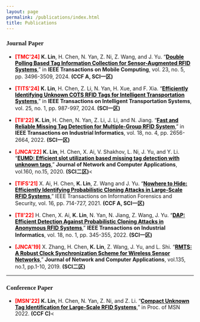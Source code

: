 ```yaml
---
layout: page
permalink: /publications/index.html
title: Publications
---
```




<h3><font face="新罗马">Journal Paper</font></h3>


 - **<font color= red>[TMC'24]</font>** **K. Lin**, H. Chen, N. Yan, Z. Ni, Z. Wang, and J. Yu. “[**<font color= BLACK>Double Polling Based Tag Information Collection for Sensor-Augmented RFID Systems</font>**](https://ieeexplore.ieee.org/document/10129835/),” in **IEEE Transactions on Mobile Computing**, vol. 23, no. 5, pp. 3496-3509, 2024. **(CCF A, SCI一区)**

- **<font color= red>[TITS'24]</font>** **K. Lin**, H. Chen, Z. Li, N. Yan, H. Xue, and F. Xia. “[**<font color= BLACK>Efficiently Identifying Unknown COTS RFID Tags for Intelligent Transportation Systems</font>**](https://ieeexplore.ieee.org/document/10171830),” in **IEEE Transactions on Intelligent Transportation Systems**, vol. 25, no. 1, pp. 987-997, 2024. **(SCI一区)**

- **<font color= red>[TII'22]</font>** **K. Lin**, H. Chen, N. Yan, Z. Li, J. Li, and N. Jiang. “[**<font color= BLACK>Fast and Reliable Missing Tag Detection for Multiple-Group RFID System</font>**](https://ieeexplore.ieee.org/document/9354021),” in **IEEE Transactions on Industrial Informatics**, vol. 18, no. 4, pp. 2656-2664, 2022. **(SCI一区)**
  
- **<font color= red>[JNCA'22]</font>** **K. Lin**, H. Chen, X. Ai, V. Shakhov, L. Ni, J. Yu, and Y. Li. “[**<font color= BLACK>EUMD: Efficient slot utilization based missing tag detection with unknown tags</font>**](https://www.sciencedirect.com/science/article/abs/pii/S1084804520301144),” **Journal of Network and Computer Applications**, vol.160, no.15, 2020. **(SCI二区)**<

- **<font color= red>[TIFS'21]</font>** X. Ai, H. Chen, **K. Lin**, Z. Wang and J. Yu. “[**<font color= BLACK>Nowhere to Hide: Efficiently Identifying Probabilistic Cloning Attacks in Large-Scale RFID Systems</font>**](),” IEEE Transactions on Information Forensics and Security, vol. 16, pp. 714-727, 2021. **(CCF A, SCI一区)**

- **<font color= red>[TII'22]</font>** H. Chen, X. Ai, **K. Lin**, N. Yan, N. Jiang, Z. Wang, J. Yu. “[**<font color= BLACK>DAP: Efficient Detection Against Probabilistic Cloning Attacks in Anonymous RFID Systems</font>**](),” **IEEE Transactions on Industrial Informatics**, vol. 18, no. 1, pp. 345-355, 2022. **(SCI一区)**

- **<font color= red>[JNCA'19]</font>** X. Zhang, H. Chen, **K. Lin**, Z. Wang, J. Yu, and L. Shi. “[**<font color= BLACK>RMTS: A Robust Clock Synchronization Scheme for Wireless Sensor Networks</font>**](),” **Journal of Network and Computer Applications**, vol.135, no.1, pp.1-10, 2019. **(SCI二区)**</li>
</ul>


---

<h3><font face="新罗马">Conference Paper</font></h3>

- **<font color= red>[MSN'22]</font>** **K. Lin**,  H. Chen, N. Yan, Z. Ni, and Z. Li. “[**<font color= BLACK>Compact Unknown Tag Identification for Large-Scale RFID Systems</font>**](https://ieeexplore.ieee.org/document/10076567),” in Proc. of MSN 2022. **(CCF C)**<